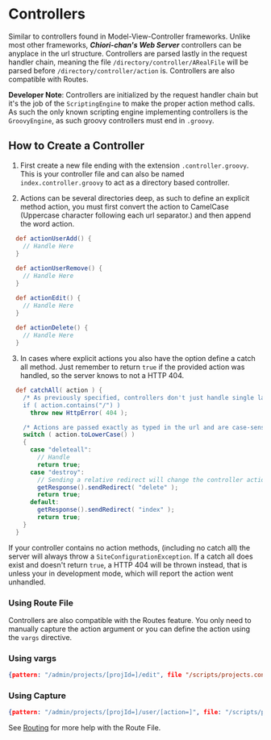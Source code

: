 # Controllers

Similar to controllers found in Model-View-Controller frameworks. Unlike most other frameworks, ***Chiori-chan's Web Server*** controllers can be anyplace in the url structure. Controllers are parsed lastly in the request handler chain, meaning the file `/directory/controller/ARealFile` will be parsed before `/directory/controller/action` is. Controllers are also compatible with Routes.

**Developer Note**: Controllers are initialized by the request handler chain but it's the job of the `ScriptingEngine` to make the proper action method calls. As such the only known scripting engine implementing controllers is the `GroovyEngine`, as such groovy controllers must end in `.groovy`.

## How to Create a Controller

1. First create a new file ending with the extension `.controller.groovy`. This is your controller file and can also be named `index.controller.groovy` to act as a directory based controller.

2. Actions can be several directories deep, as such to define an explicit method action, you must first convert the action to CamelCase (Uppercase character following each url separator.) and then append the word action.

```groovy
  def actionUserAdd() {
    // Handle Here
  }
  
  def actionUserRemove() {
    // Handle Here
  }

  def actionEdit() {
    // Handle Here
  }
  
  def actionDelete() {
    // Handle Here
  }
```

3. In cases where explicit actions you also have the option define a catch all method. Just remember to return `true` if the provided action was handled, so the server knows to not a HTTP 404.

```groovy
  def catchAll( action ) {
    /* As previously specified, controllers don't just handle single layer deep actions. So to avoid this, throw HttpError 404 or return `false` when the action contains a forward-slash (/) */
    if ( action.contains("/") )
      throw new HttpError( 404 );

    /* Actions are passed exactly as typed in the url and are case-sensitive */
    switch ( action.toLowerCase() )
    {
      case "deleteall":
        // Handle
        return true;
      case "destroy":
        // Sending a relative redirect will change the controller action.
        getResponse().sendRedirect( "delete" );
        return true;
      default:
        getResponse().sendRedirect( "index" );
        return true;
    }
  }
```

If your controller contains no action methods, (including no catch all) the server will always throw a `SiteConfigurationException`. If a catch all does exist and doesn't return `true`, a HTTP 404 will be thrown instead, that is unless your in development mode, which will report the action went unhandled.

### Using Route File

Controllers are also compatible with the Routes feature. You only need to manually capture the action argument or you can define the action using the `vargs` directive.

### Using vargs

```json
{pattern: "/admin/projects/[projId=]/edit", file "/scripts/projects.controller.groovy", vargs: [action:edit]}
```

### Using Capture

```json
{pattern: "/admin/projects/[projId=]/user/[action=]", file: "/scripts/projects.controller.groovy"}
```

See [Routing](/docs/configuration/routing.html) for more help with the Route File.